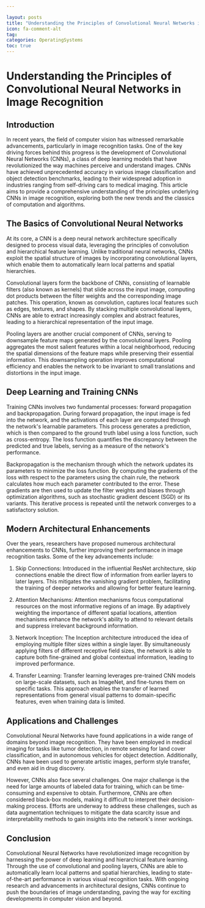 ```yaml
---

layout: posts
title: "Understanding the Principles of Convolutional Neural Networks in Image Recognition"
icon: fa-comment-alt
tag:      
categories: OperatingSystems
toc: true
---
```




# Understanding the Principles of Convolutional Neural Networks in Image Recognition

## Introduction

In recent years, the field of computer vision has witnessed remarkable advancements, particularly in image recognition tasks. One of the key driving forces behind this progress is the development of Convolutional Neural Networks (CNNs), a class of deep learning models that have revolutionized the way machines perceive and understand images. CNNs have achieved unprecedented accuracy in various image classification and object detection benchmarks, leading to their widespread adoption in industries ranging from self-driving cars to medical imaging. This article aims to provide a comprehensive understanding of the principles underlying CNNs in image recognition, exploring both the new trends and the classics of computation and algorithms.

## The Basics of Convolutional Neural Networks

At its core, a CNN is a deep neural network architecture specifically designed to process visual data, leveraging the principles of convolution and hierarchical feature learning. Unlike traditional neural networks, CNNs exploit the spatial structure of images by incorporating convolutional layers, which enable them to automatically learn local patterns and spatial hierarchies.

Convolutional layers form the backbone of CNNs, consisting of learnable filters (also known as kernels) that slide across the input image, computing dot products between the filter weights and the corresponding image patches. This operation, known as convolution, captures local features such as edges, textures, and shapes. By stacking multiple convolutional layers, CNNs are able to extract increasingly complex and abstract features, leading to a hierarchical representation of the input image.

Pooling layers are another crucial component of CNNs, serving to downsample feature maps generated by the convolutional layers. Pooling aggregates the most salient features within a local neighborhood, reducing the spatial dimensions of the feature maps while preserving their essential information. This downsampling operation improves computational efficiency and enables the network to be invariant to small translations and distortions in the input image.

## Deep Learning and Training CNNs

Training CNNs involves two fundamental processes: forward propagation and backpropagation. During forward propagation, the input image is fed into the network, and the activations of each layer are computed through the network's learnable parameters. This process generates a prediction, which is then compared to the ground truth label using a loss function, such as cross-entropy. The loss function quantifies the discrepancy between the predicted and true labels, serving as a measure of the network's performance.

Backpropagation is the mechanism through which the network updates its parameters to minimize the loss function. By computing the gradients of the loss with respect to the parameters using the chain rule, the network calculates how much each parameter contributed to the error. These gradients are then used to update the filter weights and biases through optimization algorithms, such as stochastic gradient descent (SGD) or its variants. This iterative process is repeated until the network converges to a satisfactory solution.

## Modern Architectural Enhancements

Over the years, researchers have proposed numerous architectural enhancements to CNNs, further improving their performance in image recognition tasks. Some of the key advancements include:

1. Skip Connections: Introduced in the influential ResNet architecture, skip connections enable the direct flow of information from earlier layers to later layers. This mitigates the vanishing gradient problem, facilitating the training of deeper networks and allowing for better feature learning.

2. Attention Mechanisms: Attention mechanisms focus computational resources on the most informative regions of an image. By adaptively weighting the importance of different spatial locations, attention mechanisms enhance the network's ability to attend to relevant details and suppress irrelevant background information.

3. Network Inception: The Inception architecture introduced the idea of employing multiple filter sizes within a single layer. By simultaneously applying filters of different receptive field sizes, the network is able to capture both fine-grained and global contextual information, leading to improved performance.

4. Transfer Learning: Transfer learning leverages pre-trained CNN models on large-scale datasets, such as ImageNet, and fine-tunes them on specific tasks. This approach enables the transfer of learned representations from general visual patterns to domain-specific features, even when training data is limited.

## Applications and Challenges

Convolutional Neural Networks have found applications in a wide range of domains beyond image recognition. They have been employed in medical imaging for tasks like tumor detection, in remote sensing for land cover classification, and in autonomous vehicles for object detection. Additionally, CNNs have been used to generate artistic images, perform style transfer, and even aid in drug discovery.

However, CNNs also face several challenges. One major challenge is the need for large amounts of labeled data for training, which can be time-consuming and expensive to obtain. Furthermore, CNNs are often considered black-box models, making it difficult to interpret their decision-making process. Efforts are underway to address these challenges, such as data augmentation techniques to mitigate the data scarcity issue and interpretability methods to gain insights into the network's inner workings.

## Conclusion

Convolutional Neural Networks have revolutionized image recognition by harnessing the power of deep learning and hierarchical feature learning. Through the use of convolutional and pooling layers, CNNs are able to automatically learn local patterns and spatial hierarchies, leading to state-of-the-art performance in various visual recognition tasks. With ongoing research and advancements in architectural designs, CNNs continue to push the boundaries of image understanding, paving the way for exciting developments in computer vision and beyond.